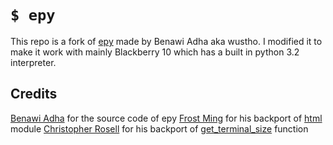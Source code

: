 # `$ epy`

This repo is a fork of [epy](https://github.com/wustho/epy) made by Benawi Adha aka wustho.
I modified it to make it work with mainly Blackberry 10 which has a built in python 3.2 interpreter.

## Credits

[Benawi Adha](https://github.com/wustho) for the source code of epy
[Frost Ming](https://github.com/frostming) for his backport of [html](https://github.com/frostming/backports.html) module
[Christopher Rosell](https://github.com/chrippa) for his backport of [get_terminal_size](https://github.com/chrippa/backports.shutil_get_terminal_size) function
